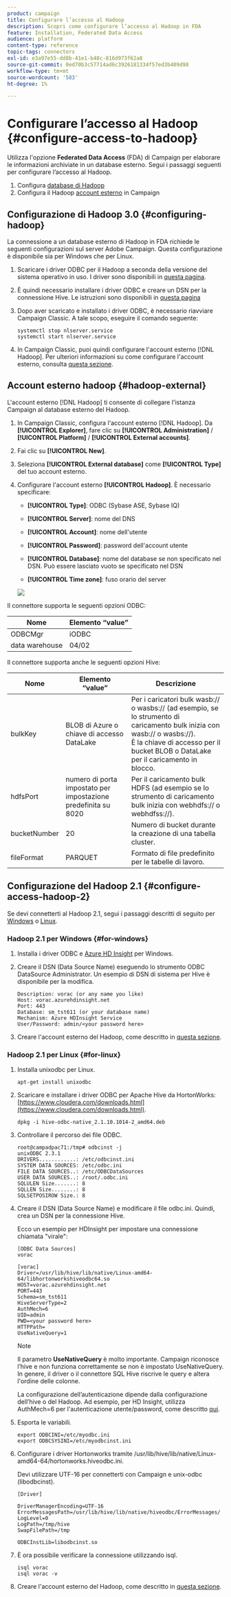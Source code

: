```yaml
---
product: campaign
title: Configurare l’accesso al Hadoop
description: Scopri come configurare l’accesso al Hadoop in FDA
feature: Installation, Federated Data Access
audience: platform
content-type: reference
topic-tags: connectors
exl-id: e3a97e55-dd8b-41e1-b48c-816d973f62a8
source-git-commit: 0ed70b3c57714ad6c3926181334f57ed3b409d98
workflow-type: tm+mt
source-wordcount: '583'
ht-degree: 1%

---
```


# Configurare l’accesso al Hadoop {#configure-access-to-hadoop}



Utilizza l&#39;opzione **Federated Data Access** (FDA) di Campaign per elaborare le informazioni archiviate in un database esterno. Segui i passaggi seguenti per configurare l’accesso al Hadoop.

1. Configura [database di Hadoop](#configuring-hadoop)
1. Configura il Hadoop [account esterno](#hadoop-external) in Campaign

## Configurazione di Hadoop 3.0 {#configuring-hadoop}

La connessione a un database esterno di Hadoop in FDA richiede le seguenti configurazioni sul server Adobe Campaign. Questa configurazione è disponibile sia per Windows che per Linux.

1. Scaricare i driver ODBC per il Hadoop a seconda della versione del sistema operativo in uso. I driver sono disponibili in [questa pagina](https://www.cloudera.com/downloads.html).

1. È quindi necessario installare i driver ODBC e creare un DSN per la connessione Hive. Le istruzioni sono disponibili in [questa pagina](https://docs.cloudera.com/documentation/other/connectors/hive-odbc/2-6-5/Cloudera-ODBC-Driver-for-Apache-Hive-Install-Guide.pdf)

1. Dopo aver scaricato e installato i driver ODBC, è necessario riavviare Campaign Classic. A tale scopo, eseguire il comando seguente:

   ```
   systemctl stop nlserver.service
   systemctl start nlserver.service
   ```

1. In Campaign Classic, puoi quindi configurare l&#39;account esterno [!DNL Hadoop]. Per ulteriori informazioni su come configurare l&#39;account esterno, consulta [questa sezione](#hadoop-external).

## Account esterno hadoop {#hadoop-external}

L&#39;account esterno [!DNL Hadoop] ti consente di collegare l&#39;istanza Campaign al database esterno del Hadoop.

1. In Campaign Classic, configura l&#39;account esterno [!DNL Hadoop]. Da **[!UICONTROL Explorer]**, fare clic su **[!UICONTROL Administration]** / **[!UICONTROL Platform]** / **[!UICONTROL External accounts]**.

1. Fai clic su **[!UICONTROL New]**.

1. Seleziona **[!UICONTROL External database]** come **[!UICONTROL Type]** del tuo account esterno.

1. Configurare l&#39;account esterno **[!UICONTROL Hadoop]**. È necessario specificare:

   * **[!UICONTROL Type]**: ODBC (Sybase ASE, Sybase IQ)

   * **[!UICONTROL Server]**: nome del DNS

   * **[!UICONTROL Account]**: nome dell&#39;utente

   * **[!UICONTROL Password]**: password dell&#39;account utente

   * **[!UICONTROL Database]**: nome del database se non specificato nel DSN. Può essere lasciato vuoto se specificato nel DSN

   * **[!UICONTROL Time zone]**: fuso orario del server

   ![](assets/hadoop3.png)

Il connettore supporta le seguenti opzioni ODBC:

| Nome | Elemento “value” |
|---|---|
| ODBCMgr | iODBC |
| data warehouse | 04/02 |

Il connettore supporta anche le seguenti opzioni Hive:

| Nome | Elemento “value” | Descrizione |
|---|---|---|
| bulkKey | BLOB di Azure o chiave di accesso DataLake | Per i caricatori bulk wasb:// o wasbs:// (ad esempio, se lo strumento di caricamento bulk inizia con wasb:// o wasbs://). <br>È la chiave di accesso per il bucket BLOB o DataLake per il caricamento in blocco. |
| hdfsPort | numero di porta <br> impostato per impostazione predefinita su 8020 | Per il caricamento bulk HDFS (ad esempio se lo strumento di caricamento bulk inizia con webhdfs:// o webhdfss://). |
| bucketNumber | 20 | Numero di bucket durante la creazione di una tabella cluster. |
| fileFormat | PARQUET | Formato di file predefinito per le tabelle di lavoro. |


## Configurazione del Hadoop 2.1 {#configure-access-hadoop-2}

Se devi connetterti al Hadoop 2.1, segui i passaggi descritti di seguito per [Windows](#for-windows) o [Linux](#for-linux).

### Hadoop 2.1 per Windows {#for-windows}

1. Installa i driver ODBC e [Azure HD Insight](https://www.microsoft.com/en-us/download/details.aspx?id=40886) per Windows.
1. Creare il DSN (Data Source Name) eseguendo lo strumento ODBC DataSource Administrator. Un esempio di DSN di sistema per Hive è disponibile per la modifica.

   ```
   Description: vorac (or any name you like)
   Host: vorac.azurehdinsight.net
   Port: 443
   Database: sm_tst611 (or your database name)
   Mechanism: Azure HDInsight Service
   User/Password: admin/<your password here>
   ```

1. Creare l&#39;account esterno del Hadoop, come descritto in [questa sezione](#hadoop-external).

### Hadoop 2.1 per Linux {#for-linux}

1. Installa unixodbc per Linux.

   ```
   apt-get install unixodbc
   ```

1. Scaricare e installare i driver ODBC per Apache Hive da HortonWorks: [https://www.cloudera.com/downloads.html](https://www.cloudera.com/downloads.html).

   ```
   dpkg -i hive-odbc-native_2.1.10.1014-2_amd64.deb
   ```

1. Controllare il percorso dei file ODBC.

   ```
   root@campadpac71:/tmp# odbcinst -j
   unixODBC 2.3.1
   DRIVERS............: /etc/odbcinst.ini
   SYSTEM DATA SOURCES: /etc/odbc.ini
   FILE DATA SOURCES..: /etc/ODBCDataSources
   USER DATA SOURCES..: /root/.odbc.ini
   SQLULEN Size.......: 8
   SQLLEN Size........: 8
   SQLSETPOSIROW Size.: 8
   ```

1. Creare il DSN (Data Source Name) e modificare il file odbc.ini. Quindi, crea un DSN per la connessione Hive.

   Ecco un esempio per HDInsight per impostare una connessione chiamata &quot;virale&quot;:

   ```
   [ODBC Data Sources]
   vorac 
   
   [vorac]
   Driver=/usr/lib/hive/lib/native/Linux-amd64-64/libhortonworkshiveodbc64.so
   HOST=vorac.azurehdinsight.net
   PORT=443
   Schema=sm_tst611
   HiveServerType=2
   AuthMech=6
   UID=admin
   PWD=<your password here>
   HTTPPath=
   UseNativeQuery=1
   ```

   >[!NOTE]
   >
   >Il parametro **UseNativeQuery** è molto importante. Campaign riconosce l’hive e non funziona correttamente se non è impostato UseNativeQuery. In genere, il driver o il connettore SQL Hive riscrive le query e altera l&#39;ordine delle colonne.

   La configurazione dell’autenticazione dipende dalla configurazione dell’hive o del Hadoop. Ad esempio, per HD Insight, utilizza AuthMech=6 per l&#39;autenticazione utente/password, come descritto [qui](https://www.simba.com/products/Spark/doc/ODBC_InstallGuide/unix/content/odbc/hi/configuring/authenticating/azuresvc.htm).

1. Esporta le variabili.

   ```
   export ODBCINI=/etc/myodbc.ini
   export ODBCSYSINI=/etc/myodbcinst.ini
   ```

1. Configurare i driver Hortonworks tramite /usr/lib/hive/lib/native/Linux-amd64-64/hortonworks.hiveodbc.ini.

   Devi utilizzare UTF-16 per connetterti con Campaign e unix-odbc (libodbcinst).

   ```
   [Driver]
   
   DriverManagerEncoding=UTF-16
   ErrorMessagesPath=/usr/lib/hive/lib/native/hiveodbc/ErrorMessages/
   LogLevel=0
   LogPath=/tmp/hive
   SwapFilePath=/tmp
   
   ODBCInstLib=libodbcinst.so
   ```

1. È ora possibile verificare la connessione utilizzando isql.

   ```
   isql vorac
   isql vorac -v
   ```

1. Creare l&#39;account esterno del Hadoop, come descritto in [questa sezione](#hadoop-external).
